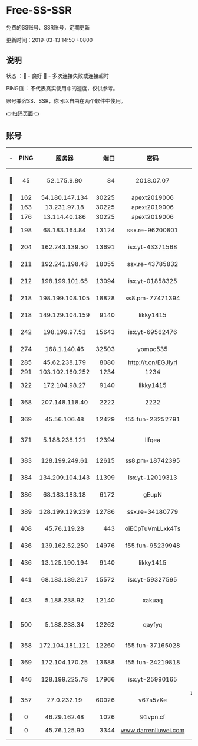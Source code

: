 # Free-SS-SSR

免费的SS账号、SSR账号，定期更新

更新时间：2019-03-13 14:50 +0800

## 说明

状态     ：🙂 - 良好 🙁 - 多次连接失败或连接超时

PING值   ：不代表真实使用中的速度，仅供参考。

账号兼容SS、SSR，你可以自由在两个软件中使用。

👉[扫码页面](https://liesauer.github.io/Free-SS-SSR/)👈

## 账号

|-|PING|服务器|端口|密码|加密方式|区域|
|:----:|:----:|:-----:|-----:|:----:|:----:|:----:|
|🙂|45|52.175.9.80|84|2018.07.07|chacha20-ietf-poly1305|HK|
|🙂|162|54.180.147.134|30225|apext2019006|chacha20|KR|
|🙂|163|13.231.97.18|30225|apext2019006|chacha20|JP|
|🙂|176|13.114.40.186|30225|apext2019006|chacha20|JP|
|🙂|198|68.183.164.84|13124|ssx.re-96200801|aes-256-cfb|US|
|🙂|204|162.243.139.50|13691|isx.yt-43371568|aes-256-cfb|US|
|🙂|211|192.241.198.43|18055|ssx.re-43785832|aes-256-cfb|US|
|🙂|212|198.199.101.65|13094|isx.yt-01858325|aes-256-cfb|US|
|🙂|218|198.199.108.105|18828|ss8.pm-77471394|aes-256-cfb|US|
|🙂|218|149.129.104.159|9140|likky1415|aes-256-cfb|HK|
|🙂|242|198.199.97.51|15643|isx.yt-69562476|aes-256-cfb|US|
|🙂|274|168.1.140.46|32503|yompc535|aes-256-cfb|AU|
|🙂|285|45.62.238.179|8080|http://t.cn/EGJIyrl|rc4-md5|CA|
|🙂|291|103.102.160.252|1234|1234|rc4-md5|JP|
|🙂|322|172.104.98.27|9140|likky1415|aes-256-cfb|JP|
|🙂|368|207.148.118.40|2222|2222|aes-256-cfb|SG|
|🙂|369|45.56.106.48|12429|f55.fun-23252791|aes-256-cfb|US|
|🙂|371|5.188.238.121|12394|llfqea|chacha20-ietf-poly1305|BR|
|🙂|383|128.199.249.61|12615|ss8.pm-18742395|aes-256-cfb|SG|
|🙂|384|134.209.104.143|11399|isx.yt-12019313|aes-256-cfb|SG|
|🙂|386|68.183.183.18|6172|gEupN|aes-256-cfb|SG|
|🙂|389|128.199.129.239|12786|ssx.re-34180779|aes-256-cfb|SG|
|🙂|408|45.76.119.28|443|oiECpTuVmLLxk4Ts|aes-256-cfb|AU|
|🙂|436|139.162.52.250|14976|f55.fun-95239948|aes-256-cfb|SG|
|🙂|436|13.125.190.194|9140|likky1415|aes-256-cfb|KR|
|🙂|441|68.183.189.217|15572|isx.yt-59327595|aes-256-cfb|SG|
|🙂|443|5.188.238.92|12140|xakuaq|chacha20-ietf-poly1305|BR|
|🙂|500|5.188.238.34|12262|qayfyq|chacha20-ietf-poly1305|BR|
|🙂|358|172.104.181.121|12260|f55.fun-37165028|aes-256-cfb|SG|
|🙂|369|172.104.170.25|13688|f55.fun-24219818|aes-256-cfb|SG|
|🙂|446|128.199.225.78|17966|isx.yt-25990165|aes-256-cfb|SG|
|🙁|357|27.0.232.19|60026|v67s5zKe|xchacha20-ietf-poly1305|HK|
|🙁|0|46.29.162.48|1026|91vpn.cf|rc4-md5|RU|
|🙁|0|45.76.125.90|3344|www.darrenliuwei.com|aes-256-cfb|AU|
